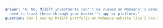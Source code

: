 ```yaml
---
answer: 'A: No, MIIETF investments can''t be viewed on Mahaana''s website. You''ll
  need to track these through your broker''s app or platform.'
question: Can I see my MIIETF portfolio on Mahaana website like I can see MICF?
---
```

